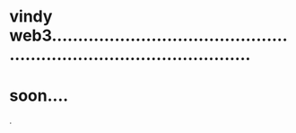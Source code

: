 # vindy web3...........................................................................................
# soon....
.
